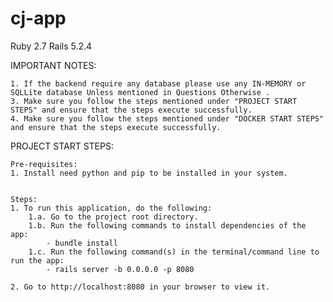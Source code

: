 # cj-app
Ruby 2.7 Rails 5.2.4

IMPORTANT NOTES:

    1. If the backend require any database please use any IN-MEMORY or SQLLite database Unless mentioned in Questions Otherwise .
    3. Make sure you follow the steps mentioned under "PROJECT START STEPS" and ensure that the steps execute successfully. 
    4. Make sure you follow the steps mentioned under "DOCKER START STEPS" and ensure that the steps execute successfully. 

PROJECT START STEPS:

    Pre-requisites:
    1. Install need python and pip to be installed in your system.


    Steps:
    1. To run this application, do the following:
        1.a. Go to the project root directory.
        1.b. Run the following commands to install dependencies of the app:
        	- bundle install
        1.c. Run the following command(s) in the terminal/command line to run the app:    
            - rails server -b 0.0.0.0 -p 8080
    
    2. Go to http://localhost:8080 in your browser to view it.
